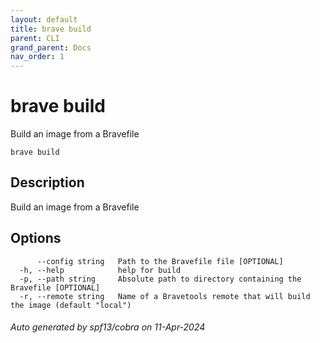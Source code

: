 ```yaml
---
layout: default
title: brave build
parent: CLI
grand_parent: Docs
nav_order: 1
---
```


# brave build

Build an image from a Bravefile

```
brave build
```

## Description

Build an image from a Bravefile

## Options

```
      --config string   Path to the Bravefile file [OPTIONAL]
  -h, --help            help for build
  -p, --path string     Absolute path to directory containing the Bravefile [OPTIONAL]
  -r, --remote string   Name of a Bravetools remote that will build the image (default "local")
```

###### Auto generated by spf13/cobra on 11-Apr-2024
